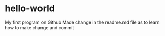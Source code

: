 # hello-world
My first program on Github
Made change in the readme.md file as to learn how to make change and commit
